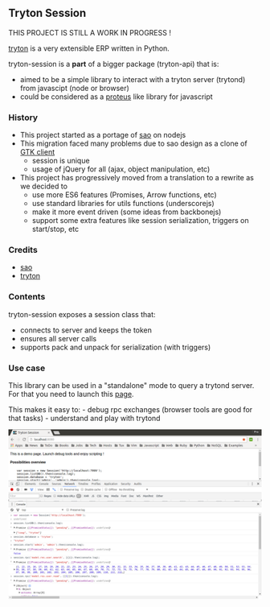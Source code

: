 ## Tryton Session

THIS PROJECT IS STILL A WORK IN PROGRESS !

[tryton](http://www.tryton.org/) is a very extensible ERP written in Python.

tryton-session is a **part** of a bigger package (tryton-api) that is:
- aimed to be a simple library to interact with a tryton server (trytond) from javascipt (node or browser)
- could be considered as a [proteus](https://github.com/tryton/proteus) like library for javascript

### History

- This project started as a portage of [sao](https://github.com/tryton/sao) on nodejs
- This migration faced many problems due to sao design as a clone of [GTK client](https://github.com/tryton/tryton)
    - session is unique
    - usage of jQuery for all (ajax, object manipulation, etc)
- This project has progressively moved from a translation to a rewrite as we decided to
    - use more ES6 features (Promises, Arrow functions, etc)
    - use standard libraries for utils functions (underscorejs)
    - make it more event driven (some ideas from backbonejs)
    - support some extra features like session serialization, triggers on start/stop, etc

### Credits

- [sao](https://github.com/tryton/sao)
- [tryton](https://github.com/tryton/tryton)

### Contents

tryton-session exposes a session class that:
- connects to server and keeps the token
- ensures all server calls
- supports pack and unpack for serialization (with triggers)

### Use case

This library can be used in a "standalone" mode to query a trytond server.
For that you need to launch this [page](dist/index.html).

This makes it easy to:
    - debug rpc exchanges (browser tools are good for that tasks)
    - understand and play with trytond

![Browser](browser.png)
